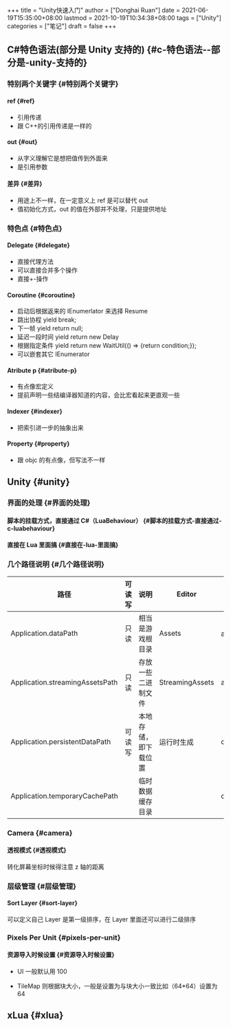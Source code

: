 +++
title = "Unity快速入门"
author = ["Donghai Ruan"]
date = 2021-06-19T15:35:00+08:00
lastmod = 2021-10-19T10:34:38+08:00
tags = ["Unity"]
categories = ["笔记"]
draft = false
+++

## C#特色语法(部分是 Unity 支持的) {#c-特色语法--部分是-unity-支持的}


### 特别两个关键字 {#特别两个关键字}


#### ref {#ref}

-   引用传递
-   跟 C++的引用传递是一样的


#### out {#out}

-   从字义理解它是想把值传到外面来
-   是引用参数


#### 差异 {#差异}

-   用途上不一样，在一定意义上 ref 是可以替代 out
-   值初始化方式，out 的值在外部并不处理，只是提供地址


### 特色点 {#特色点}


#### Delegate {#delegate}

-   直接代理方法
-   可以直接合并多个操作
-   直接+-操作


#### Coroutine {#coroutine}

-   启动后根据返来的 IEnumerlator 来选择 Resume
-   跳出协程 yield break;
-   下一帧 yield return null;
-   延迟一段时间 yield return new Delay
-   根据指定条件 yield return new WaitUtil(() => {return condition;});
-   可以嵌套其它 IEnumerator


#### Atribute p {#atribute-p}

-   有点像宏定义
-   提前声明一些结编译器知道的内容，会比宏看起来更直观一些


#### Indexer {#indexer}

-   把索引进一步的抽象出来


#### Property {#property}

-   跟 objc 的有点像，但写法不一样


## Unity {#unity}


### 界面的处理 {#界面的处理}


#### 脚本的挂载方式，直接通过 C#（LuaBehaviour） {#脚本的挂载方式-直接通过-c-luabehaviour}


#### 直接在 Lua 里面搞 {#直接在-lua-里面搞}


### 几个路径说明 {#几个路径说明}

| 路径                            | 可读写 | 说明       | Editor          | android     | ios              |
|-------------------------------|-----|----------|-----------------|-------------|------------------|
| Application.dataPath            | 只读 | 相当是游戏根目录 | Assets          | apk 目录    | xxx.app/Data     |
| Application.streamingAssetsPath | 只读 | 存放一些二进制文件 | StreamingAssets | assets      | xxx.app/Data/Raw |
| Application.persistentDataPath  | 可读写 | 本地存储，即下载位置 | 运行时生成      | data/files/ | Documents        |
| Application.temporaryCachePath  |     | 临时数据缓存目录 |                 | data/cache  | Library/Caches   |


### Camera {#camera}


#### 透视模式 {#透视模式}

转化屏幕坐标时候得注意 z 轴的距离


### 层级管理 {#层级管理}


#### Sort Layer {#sort-layer}

可以定义自己 Layer 是第一级排序，在 Layer 里面还可以进行二级排序


### Pixels Per Unit {#pixels-per-unit}


#### 资源导入时候设置 {#资源导入时候设置}

<!--list-separator-->

-  UI 一般默认用 100

<!--list-separator-->

-  TileMap 则根据块大小，一般是设置为与块大小一致比如（64\*64）设置为 64


## xLua {#xlua}

